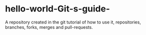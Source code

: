 # hello-world-Git-s-guide-
A repository created in the git tutorial of how to use it, repositories, branches, forks, merges and pull-requests.
